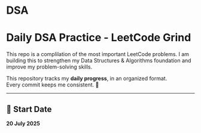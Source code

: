 # DSA
# Daily DSA Practice - LeetCode Grind

This repo is a complilation of the most important LeetCode problems. I am building this to strengthen my Data Structures & Algorithms foundation and improve my problem-solving skills.

This repository tracks my **daily progress**, in an organized format.  
Every commit keeps me consistent. 💚

---

## 📅 Start Date
**20 July 2025**



